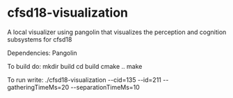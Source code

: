 # cfsd18-visualization
A local visualizer using pangolin that visualizes the perception and cognition subsystems for cfsd18

Dependencies:
Pangolin

To build do:
mkdir build
cd build
cmake ..
make

To run write:
./cfsd18-visualization --cid=135 --id=211 --gatheringTimeMs=20 --separationTimeMs=10



